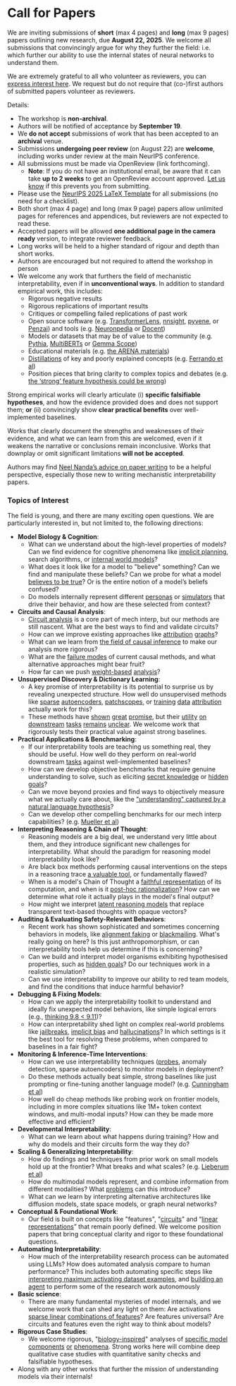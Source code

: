 # Call for Papers
We are inviting submissions of **short** (max 4 pages) and **long** (max 9 pages) papers outlining new research, due **August 22, 2025**. We welcome all submissions that convincingly argue for why they further the field: i.e. which further our ability to use the internal states of neural networks to understand them. 

We are extremely grateful to all who volunteer as reviewers, you can [express interest here](https://www.google.com/url?q=https://docs.google.com/forms/d/e/1FAIpQLSdiw1SJllzoTz_nqzDTzTOGb9DV3W_truQyh-WvYj_QGIi7Mg/viewform?usp%3Ddialog&sa=D&source=editors&ust=1753415114134170&usg=AOvVaw0IjeHMqjPYFwyUwdHDWUJi). We request but do not require that (co-)first authors of submitted papers volunteer as reviewers. 

Details: 
* The workshop is **non-archival**.
* Authors will be notified of acceptance by **September 19**.
* We **do not accept** submissions of work that has been accepted to an **archival** venue.
* Submissions **undergoing peer review** (on August 22) are **welcome**, including works under review at the main NeurIPS conference.
* All submissions must be made via OpenReview (link forthcoming).
  * **Note**: If you do not have an institutional email, be aware that it can take **up to 2 weeks** to get an OpenReview account approved. [Let us know](mailto:neurips2025@mechinterpworkshop.com) if this prevents you from submitting.
* Please use the [NeurIPS 2025 LaTeX Template](https://www.google.com/url?q=https://media.neurips.cc/Conferences/NeurIPS2025/Styles.zip&sa=D&source=editors&ust=1753415114137261&usg=AOvVaw2yhi3Xy5jdxWCcWZ4v6mV_) for all submissions (no need for a checklist).
* Both short (max 4 page) and long (max 9 page) papers allow unlimited pages for references and appendices, but reviewers are not expected to read these.
* Accepted papers will be allowed **one additional page in the camera ready** version, to integrate reviewer feedback.
* Long works will be held to a higher standard of rigour and depth than short works.
* Authors are encouraged but not required to attend the workshop in person
* We welcome any work that furthers the field of mechanistic interpretability, even if in **unconventional ways**. In addition to standard empirical work, this includes:
  * Rigorous negative results
  * Rigorous replications of important results
  * Critiques or compelling failed replications of past work
  * Open source software (e.g. [TransformerLens](https://www.google.com/url?q=https://github.com/neelnanda-io/TransformerLens&sa=D&source=editors&ust=1753415114140226&usg=AOvVaw0G-mXtD4Pu9q_3Spm6H-9k), [nnsight](https://www.google.com/url?q=https://github.com/ndif-team/nnsight&sa=D&source=editors&ust=1753415114140436&usg=AOvVaw1H-BnTxmWML4HvVFVZFDus), [pyvene](https://www.google.com/url?q=https://github.com/stanfordnlp/pyvene/tree/main/pyvene/models/mlp&sa=D&source=editors&ust=1753415114140643&usg=AOvVaw1tO09SsfRm1LLYpI4zxA6Q), or [Penzai](https://www.google.com/url?q=https://github.com/google-deepmind/penzai&sa=D&source=editors&ust=1753415114140854&usg=AOvVaw0xuunOKtai0xBc1gnuE-mo)) and tools (e.g. [Neuronpedia](https://www.google.com/url?q=http://neuronpedia.org&sa=D&source=editors&ust=1753415114141059&usg=AOvVaw1NyFn5Kr5zp_s7Naff3SMo) or [Docent](https://www.google.com/url?q=https://transluce.org/introducing-docent&sa=D&source=editors&ust=1753415114141259&usg=AOvVaw21UVN7YmSzn8iPfaB9zL4c))
  * Models or datasets that may be of value to the community (e.g. [Pythia](https://www.google.com/url?q=https://arxiv.org/abs/2304.01373&sa=D&source=editors&ust=1753415114141645&usg=AOvVaw1pwcjfmKDPpPOe97FgO1Q9), [MultiBERTs](https://www.google.com/url?q=https://arxiv.org/abs/2106.16163&sa=D&source=editors&ust=1753415114141818&usg=AOvVaw2Up4R4XIu-6XG1lr8Qmte4) or [Gemma Scope](https://www.google.com/url?q=https://arxiv.org/abs/2408.05147&sa=D&source=editors&ust=1753415114141988&usg=AOvVaw1CQQ1U2v8PNUFti5Zbiczb))
  * Educational materials (e.g. [the ARENA materials](https://www.google.com/url?q=https://arena3-chapter1-transformer-interp.streamlit.app/&sa=D&source=editors&ust=1753415114142372&usg=AOvVaw1ThL_LXBv-JWqy-jZ2RtJG))
  * [Distillations](https://www.google.com/url?q=https://distill.pub/2017/research-debt/&sa=D&source=editors&ust=1753415114142640&usg=AOvVaw2-77vk7j8DTenh3jYs71dF) of key and poorly explained concepts (e.g. [Ferrando et al](https://www.google.com/url?q=https://arxiv.org/abs/2405.00208&sa=D&source=editors&ust=1753415114142943&usg=AOvVaw3QuWI7d32Oysq5j2iTwYBS))
  * Position pieces that bring clarity to complex topics and debates (e.g. [the ‘strong’ feature hypothesis could be wrong](https://www.google.com/url?q=https://www.alignmentforum.org/posts/tojtPCCRpKLSHBdpn/the-strong-feature-hypothesis-could-be-wrong&sa=D&source=editors&ust=1753415114143556&usg=AOvVaw01rzE9WGnRULeSHoDkHojT))

Strong empirical works will clearly articulate (i) **specific falsifiable hypotheses**, and how the evidence provided does and does not support them; **or** (ii) convincingly show **clear practical benefits** over well-implemented baselines. 

Works that clearly document the strengths and weaknesses of their evidence, and what we can learn from this are welcomed, even if it weakens the narrative or conclusions remain inconclusive. Works that downplay or omit significant limitations **will not be accepted**. 

Authors may find [Neel Nanda’s advice on paper writing](https://www.google.com/url?q=https://www.alignmentforum.org/posts/eJGptPbbFPZGLpjsp/highly-opinionated-advice-on-how-to-write-ml-papers&sa=D&source=editors&ust=1753415114146039&usg=AOvVaw3dnJlUq_BXbldsYmneCnyx) to be a helpful perspective, especially those new to writing mechanistic interpretability papers. 
### Topics of Interest
The field is young, and there are many exciting open questions. We are particularly interested in, but not limited to, the following directions: 
* **Model Biology & Cognition**:
  * What can we understand about the high-level properties of models? Can we find evidence for cognitive phenomena like [implicit planning](https://www.google.com/url?q=https://transformer-circuits.pub/2025/attribution-graphs/biology.html%23dives-poems&sa=D&source=editors&ust=1753415114147690&usg=AOvVaw2p2YSHj8eY9M8UjOIHILYo), search algorithms, or [internal world models](https://www.google.com/url?q=https://arxiv.org/abs/2210.13382&sa=D&source=editors&ust=1753415114147956&usg=AOvVaw2nm-ZtviDn_tCu4tvr1P0_)?
  * What does it look like for a model to "believe" something? Can we find and manipulate these beliefs? Can we probe for what a model [believes to be true](https://www.google.com/url?q=https://arxiv.org/abs/2310.06824&sa=D&source=editors&ust=1753415114148568&usg=AOvVaw1Lq2EOydwsidI--QRu30RI)? Or is the entire notion of a model’s beliefs confused?
  * Do models internally represent different [personas](https://www.google.com/url?q=https://arxiv.org/abs/2406.12094&sa=D&source=editors&ust=1753415114149060&usg=AOvVaw00nACLDtJHQ_qkcnBFtnWA) or [simulators](https://www.google.com/url?q=https://www.nature.com/articles/s41586-023-06647-8&sa=D&source=editors&ust=1753415114149271&usg=AOvVaw3asT0V07RWvMnOlfZG8dPH) that drive their behavior, and how are these selected from context?
* **Circuits and Causal Analysis**:
  * [Circuit analysis](https://www.google.com/url?q=https://distill.pub/2020/circuits/zoom-in/&sa=D&source=editors&ust=1753415114149878&usg=AOvVaw0Iypvjahv6d7qt16R0PcUp) is a core part of mech interp, but our methods are still nascent. What are the best ways to find and validate circuits?
  * How can we improve existing approaches like [attribution](https://www.google.com/url?q=https://arxiv.org/abs/2406.11944&sa=D&source=editors&ust=1753415114150545&usg=AOvVaw3fBbyXpxWjJVXZI1fA6Pmr) [graphs](https://www.google.com/url?q=https://transformer-circuits.pub/2025/attribution-graphs/methods.html&sa=D&source=editors&ust=1753415114150773&usg=AOvVaw2oa_z6xjkmnJb937uTIcT1)?
  * What can we learn from [the field of causal inference](https://www.google.com/url?q=https://arxiv.org/abs/2407.04690&sa=D&source=editors&ust=1753415114151131&usg=AOvVaw25pLl1F1DkMRZyGItNEOT9) to make our analysis more rigorous?
  * What are the [failure modes](https://www.google.com/url?q=https://arxiv.org/abs/2307.15771&sa=D&source=editors&ust=1753415114151504&usg=AOvVaw3zO9pee1hZoDrAsJj58N4a) of current causal methods, and what alternative approaches might bear fruit?
  * How far can we push [weight-based](https://www.google.com/url?q=https://arxiv.org/abs/2301.05217&sa=D&source=editors&ust=1753415114152078&usg=AOvVaw0utYZteZoJXB4uY73Txs7q) [analysis](https://www.google.com/url?q=https://arxiv.org/abs/2410.08417&sa=D&source=editors&ust=1753415114152242&usg=AOvVaw024zjqPRvZ7VhdP_Ax7qkd)?
* **Unsupervised Discovery & Dictionary Learning**:
  * A key promise of interpretability is its potential to surprise us by revealing unexpected structure. How well do unsupervised methods like [sparse](https://www.google.com/url?q=https://arxiv.org/abs/2103.15949&sa=D&source=editors&ust=1753415114153114&usg=AOvVaw1FO5mwmeULi9tE4bgdgSpz) [autoencoders](https://www.google.com/url?q=https://transformer-circuits.pub/2023/monosemantic-features&sa=D&source=editors&ust=1753415114153334&usg=AOvVaw0xGkkiwdO6u2SEqDwG7i5u), [patch](https://www.google.com/url?q=https://arxiv.org/abs/2401.06102&sa=D&source=editors&ust=1753415114153487&usg=AOvVaw01S8bAdyVlgMrupi0bBa8b)[scopes](https://www.google.com/url?q=https://arxiv.org/abs/2403.10949v2&sa=D&source=editors&ust=1753415114153615&usg=AOvVaw0pEKnULYGorCQBi9P8qq8i), or [training](https://www.google.com/url?q=https://proceedings.mlr.press/v70/koh17a?ref%3Dhttps://githubhelp.com&sa=D&source=editors&ust=1753415114153771&usg=AOvVaw1SOTi39HK51p2e7mKSCRx9) [data](https://www.google.com/url?q=https://arxiv.org/abs/2308.03296&sa=D&source=editors&ust=1753415114153879&usg=AOvVaw3xkzHA2iGSovrswU-NX36t) [attribution](https://www.google.com/url?q=https://arxiv.org/abs/2205.11482&sa=D&source=editors&ust=1753415114153983&usg=AOvVaw3VMvL9mvxBB2sOOx60hsCV) actually work for this?
  * These methods have [shown](https://www.google.com/url?q=https://transformer-circuits.pub/2024/scaling-monosemanticity/index.html&sa=D&source=editors&ust=1753415114154262&usg=AOvVaw0grTTwzghYpVEM0kHJ3ktC) [great](https://www.google.com/url?q=https://transformer-circuits.pub/2025/attribution-graphs/biology.html&sa=D&source=editors&ust=1753415114154396&usg=AOvVaw2t4FI7AHvH-cBT0avIgF8P) [promise](https://www.google.com/url?q=https://arxiv.org/abs/2503.10965&sa=D&source=editors&ust=1753415114154515&usg=AOvVaw3IkuuM77jYV54Z-z0RgNlN), but their [utility](https://www.google.com/url?q=https://arxiv.org/abs/2502.16681&sa=D&source=editors&ust=1753415114154658&usg=AOvVaw2HwCNX4H18ntr2Ucf846HJ) [on](https://www.google.com/url?q=https://www.tilderesearch.com/blog/sieve&sa=D&source=editors&ust=1753415114154794&usg=AOvVaw3uh1D5FAsyatVXMVcIqOQT) [downstream](https://www.google.com/url?q=https://arxiv.org/abs/2501.17148&sa=D&source=editors&ust=1753415114154960&usg=AOvVaw0m8nUP-5Biw6HHGQ2Jvzwq) [tasks](https://www.google.com/url?q=https://transformer-circuits.pub/2024/features-as-classifiers/index.html&sa=D&source=editors&ust=1753415114155108&usg=AOvVaw3E8fS3nhoj1SuZVDkNPXvf) [remains](https://www.google.com/url?q=https://arxiv.org/abs/2502.04382&sa=D&source=editors&ust=1753415114155234&usg=AOvVaw01O_l0zY8ekX7sfPQXgjAJ) [unclear](https://www.google.com/url?q=https://www.alignmentforum.org/posts/4uXCAJNuPKtKBsi28/negative-results-for-saes-on-downstream-tasks&sa=D&source=editors&ust=1753415114155469&usg=AOvVaw1p4VjgRbe66rQFQAXVxdhC). We welcome work that rigorously tests their practical value against strong baselines.
* **Practical Applications & Benchmarking**:
  * If our interpretability tools are teaching us something real, they should be useful. How well do they perform on real-world downstream [tasks](https://www.google.com/url?q=https://www.lesswrong.com/posts/wGRnzCFcowRCrpX4Y/downstream-applications-as-validation-of-interpretability&sa=D&source=editors&ust=1753415114156447&usg=AOvVaw3hFv2b6K5nW5e7w07TLbs5) against well-implemented baselines?
  * How can we develop objective benchmarks that require genuine understanding to solve, such as eliciting [secret knowledge](https://www.google.com/url?q=https://arxiv.org/abs/2505.14352&sa=D&source=editors&ust=1753415114156916&usg=AOvVaw2lT6nS0BbGHezei3xb2gaZ) or [hidden goals](https://www.google.com/url?q=https://arxiv.org/abs/2503.10965&sa=D&source=editors&ust=1753415114157039&usg=AOvVaw29rm7eg9stL_3tA55-Tgoe)?
  * Can we move beyond proxies and find ways to objectively measure what we actually care about, like the ["understanding" captured by a natural language hypothesis](https://www.google.com/url?q=https://arxiv.org/abs/2502.04382&sa=D&source=editors&ust=1753415114157422&usg=AOvVaw1SlGH8rXNdz2jmkT6u6Wsd)?
  * Can we develop other compelling benchmarks for our mech interp capabilities? (e.g. [Mueller et al](https://www.google.com/url?q=https://arxiv.org/abs/2504.13151&sa=D&source=editors&ust=1753415114157764&usg=AOvVaw1yrFle21VJjwH2Nts4Sk4U))
* **Interpreting Reasoning & Chain of Thought**:
  * Reasoning models are a big deal, we understand very little about them, and they introduce significant new challenges for interpretability. What should the paradigm for reasoning model interpretability look like?
  * Are black box methods performing causal interventions on the steps in a reasoning trace [a valuable tool](https://www.google.com/url?q=https://arxiv.org/abs/2506.19143&sa=D&source=editors&ust=1753415114158719&usg=AOvVaw2EPA3WBxGe49ZAT92kqtIP), or fundamentally flawed?
  * When is a model's Chain of Thought a [faithful representation](https://www.google.com/url?q=https://arxiv.org/abs/2305.04388&sa=D&source=editors&ust=1753415114159015&usg=AOvVaw2B2TGIrGEWuq4df6cu5PQO) of its computation, and when is it [post-hoc rationalization](https://www.google.com/url?q=https://arxiv.org/abs/2503.08679&sa=D&source=editors&ust=1753415114159234&usg=AOvVaw3U-u8YFNmAj26bvB97kOd8)? How can we determine what role it actually plays in the model's final output?
  * How might we interpret [latent reasoning models](https://www.google.com/url?q=https://arxiv.org/abs/2412.06769&sa=D&source=editors&ust=1753415114159686&usg=AOvVaw0sJoVg2R4ZjdE4ZlmCeENF) that replace transparent text-based thoughts with opaque vectors?
* **Auditing & Evaluating Safety-Relevant Behaviors**:
  * Recent work has shown sophisticated and sometimes concerning behaviors in models, like [alignment faking](https://www.google.com/url?q=https://arxiv.org/abs/2412.14093&sa=D&source=editors&ust=1753415114160519&usg=AOvVaw3SCAZawTqWA9UwRtsXLPYL) or [blackmailing](https://www.google.com/url?q=https://www.anthropic.com/research/agentic-misalignment&sa=D&source=editors&ust=1753415114160698&usg=AOvVaw39VIHf_W_feDXpXxM_UW5C). What's really going on here? Is this just anthropomorphism, or can interpretability tools help us determine if this is concerning?
  * Can we build and interpret model organisms exhibiting hypothesised properties, such as [hidden goals](https://www.google.com/url?q=https://arxiv.org/abs/2503.10965&sa=D&source=editors&ust=1753415114161251&usg=AOvVaw3bX6158ZQGDdLFmUoyM9Ea)? Do our techniques work in a realistic simulation?
  * Can we use interpretability to improve our ability to red team models, and find the conditions that induce harmful behavior?
* **Debugging & Fixing Models**:
  * How can we apply the interpretability toolkit to understand and ideally fix unexpected model behaviors, like simple logical errors (e.g., [thinking 9.8 < 9.11](https://www.google.com/url?q=https://transluce.org/observability-interface&sa=D&source=editors&ust=1753415114162576&usg=AOvVaw3NfpUw86hJD2fh42gvRBK0))?
  * How can interpretability shed light on complex real-world problems like [jailbreaks](https://www.google.com/url?q=https://transformer-circuits.pub/2025/attribution-graphs/biology.html%23dives-jailbreak&sa=D&source=editors&ust=1753415114163079&usg=AOvVaw388w-nkHwIXcZMKho6GB_M), [implicit bias](https://www.google.com/url?q=https://arxiv.org/abs/2506.10922&sa=D&source=editors&ust=1753415114163260&usg=AOvVaw3UaG11BV2IU8wPhusMBMHu) and [hallucinations](https://www.google.com/url?q=https://arxiv.org/abs/2411.14257&sa=D&source=editors&ust=1753415114163441&usg=AOvVaw2MlHB1KR_aCvAlZMAuiQbS)? In which settings is it the best tool for resolving these problems, when compared to baselines in a fair fight?
* **Monitoring & Inference-Time Interventions**:
  * How can we use interpretability techniques ([probes](https://www.google.com/url?q=https://arxiv.org/abs/2102.12452&sa=D&source=editors&ust=1753415114164365&usg=AOvVaw3dJ4X8G8dQn9wiqoZesmKm), anomaly detection, sparse autoencoders) to monitor models in deployment?
  * Do these methods actually beat simple, strong baselines like just prompting or fine-tuning another language model? (e.g. [Cunningham et al](https://www.google.com/url?q=https://alignment.anthropic.com/2025/cheap-monitors/&sa=D&source=editors&ust=1753415114165137&usg=AOvVaw3RrsxIlVHgOE52-HI8jHKH))
  * How well do cheap methods like probing work on frontier models, including in more complex situations like 1M+ token context windows, and multi-modal inputs? How can they be made more effective and efficient?
* **Developmental Interpretability**:
  * What can we learn about what happens during training? How and why do models and their circuits form the way they do?
* **Scaling & Generalizing Interpretability**:
  * How do findings and techniques from prior work on small models hold up at the frontier? What breaks and what scales? (e.g. [Lieberum et al](https://www.google.com/url?q=https://arxiv.org/abs/2307.09458&sa=D&source=editors&ust=1753415114167160&usg=AOvVaw3em3YYf9kLKymrCmujhQZr))
  * How do multimodal models represent, and combine information from different modalities? What [problems](https://www.google.com/url?q=https://openreview.net/pdf?id%3DVUhRdZp8ke&sa=D&source=editors&ust=1753415114167709&usg=AOvVaw1xiN26-K71dCm0SwzSJKC_) can this introduce?
  * What can we learn by interpreting alternative architectures like diffusion models, state space models, or graph neural networks?
* **Conceptual & Foundational Work**:
  * Our field is built on concepts like "features", "[circuits](https://www.google.com/url?q=https://distill.pub/2020/circuits/zoom-in/&sa=D&source=editors&ust=1753415114168761&usg=AOvVaw2wVm_Nv1I76IQYSkRMVgqc)" and “[linear representations](https://www.google.com/url?q=https://transformer-circuits.pub/2024/july-update/index.html%23linear-representations&sa=D&source=editors&ust=1753415114169053&usg=AOvVaw1piROoKqJooFSwZCD5D9nF)” that remain poorly defined. We welcome position papers that bring conceptual clarity and rigor to these foundational questions.
* **Automating Interpretability**:
  * How much of the interpretability research process can be automated using LLMs? How does automated analysis compare to human performance? This includes both automating specific steps like [interpreting maximum activating dataset examples](https://www.google.com/url?q=https://openaipublic.blob.core.windows.net/neuron-explainer/paper/index.html&sa=D&source=editors&ust=1753415114170412&usg=AOvVaw1FKZxVAtgTO2xXjFdDsBpL), and [building an agent](https://www.google.com/url?q=https://arxiv.org/abs/2404.14394&sa=D&source=editors&ust=1753415114170625&usg=AOvVaw1cqH4JjeK4wPLupVUM9nCr) to perform some of the research work autonomously
* **Basic science**:
  * There are many fundamental mysteries of model internals, and we welcome work that can shed any light on them: Are activations [sparse linear](https://www.google.com/url?q=https://arxiv.org/abs/1601.03764&sa=D&source=editors&ust=1753415114171503&usg=AOvVaw0JsJa3qTTFquqCbezzO11k) [combinations of features](https://www.google.com/url?q=https://transformer-circuits.pub/2022/toy_model/index.html&sa=D&source=editors&ust=1753415114171759&usg=AOvVaw3NqskXf-g_LC33OU0kNa26)? Are features universal? Are circuits and features even the right way to think about models?
* **Rigorous Case Studies**:
  * We welcome rigorous, "[biology-inspired](https://www.google.com/url?q=https://distill.pub/2020/circuits/curve-circuits/&sa=D&source=editors&ust=1753415114172592&usg=AOvVaw2LjqluhwASHih_XmDajBuH)" analyses of [specific model](https://www.google.com/url?q=https://arxiv.org/abs/2310.04625&sa=D&source=editors&ust=1753415114172813&usg=AOvVaw2AaXiMPMqIrzCg52G3Uyih) [components](https://www.google.com/url?q=https://transformer-circuits.pub/2024/scaling-monosemanticity/index.html&sa=D&source=editors&ust=1753415114173037&usg=AOvVaw2RIzWnnkX6kIpOpfpmKQAW) [or](https://www.google.com/url?q=https://arxiv.org/abs/2305.01610&sa=D&source=editors&ust=1753415114173183&usg=AOvVaw1UgWq5A754-fYcMk5OrIzV) [phenomena](https://www.google.com/url?q=https://arxiv.org/abs/2306.09346&sa=D&source=editors&ust=1753415114173344&usg=AOvVaw1doeCJVgr8ypBZDT04N6oE). Strong works here will combine deep qualitative case studies with quantitative sanity checks and falsifiable hypotheses.
* Along with any other works that further the mission of understanding models via their internals!